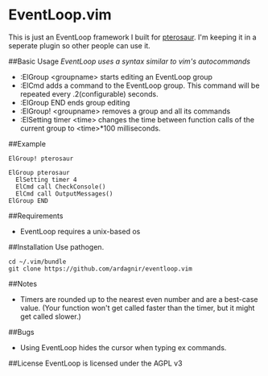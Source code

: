 EventLoop.vim
============

This is just an EventLoop framework I built for [pterosaur](https://github.com/ardagnir/pterosaur). I'm keeping it in a seperate plugin so other people can use it.

##Basic Usage
*EventLoop uses a syntax similar to vim's autocommands*
- :ElGroup &lt;groupname&gt; starts editing an EventLoop group
- :ElCmd adds a command to the EventLoop group. This command will be repeated every .2(configurable) seconds.
- :ElGroup END ends group editing
- :ElGroup! &lt;groupname&gt; removes a group and all its commands
- :ElSetting timer &lt;time&gt; changes the time between function calls of the current group to &lt;time&gt;*100 milliseconds.

##Example
    
    ElGroup! pterosaur
    
    ElGroup pterosaur
      ElSetting timer 4
      ElCmd call CheckConsole()
      ElCmd call OutputMessages()
    ElGroup END

##Requirements
- EventLoop requires a unix-based os

##Installation
Use pathogen.

    cd ~/.vim/bundle
    git clone https://github.com/ardagnir/eventloop.vim

##Notes
- Timers are rounded up to the nearest even number and are a best-case value. (Your function won't get called faster than the timer, but it might get called slower.)

##Bugs
- Using EventLoop hides the cursor when typing ex commands.

##License
EventLoop is licensed under the AGPL v3
